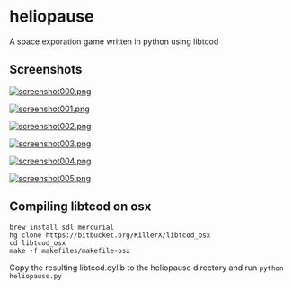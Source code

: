 heliopause
==========

A space exporation game written in python using libtcod

Screenshots
-----------

[![screenshot000.png](https://raw.github.com/AnthonyDiGirolamo/heliopause/master/screenshots/screenshot000.png)](https://raw.github.com/AnthonyDiGirolamo/heliopause/master/screenshots/screenshot000.png)

[![screenshot001.png](https://raw.github.com/AnthonyDiGirolamo/heliopause/master/screenshots/screenshot001.png)](https://raw.github.com/AnthonyDiGirolamo/heliopause/master/screenshots/screenshot001.png)

[![screenshot002.png](https://raw.github.com/AnthonyDiGirolamo/heliopause/master/screenshots/screenshot002.png)](https://raw.github.com/AnthonyDiGirolamo/heliopause/master/screenshots/screenshot002.png)

[![screenshot003.png](https://raw.github.com/AnthonyDiGirolamo/heliopause/master/screenshots/screenshot003.png)](https://raw.github.com/AnthonyDiGirolamo/heliopause/master/screenshots/screenshot003.png)

[![screenshot004.png](https://raw.github.com/AnthonyDiGirolamo/heliopause/master/screenshots/screenshot004.png)](https://raw.github.com/AnthonyDiGirolamo/heliopause/master/screenshots/screenshot004.png)

[![screenshot005.png](https://raw.github.com/AnthonyDiGirolamo/heliopause/master/screenshots/screenshot005.png)](https://raw.github.com/AnthonyDiGirolamo/heliopause/master/screenshots/screenshot005.png)

Compiling libtcod on osx
------------------------

    brew install sdl mercurial
    hg clone https://bitbucket.org/KillerX/libtcod_osx
    cd libtcod_osx
    make -f makefiles/makefile-osx

Copy the resulting libtcod.dylib to the heliopause directory and run `python heliopause.py`

